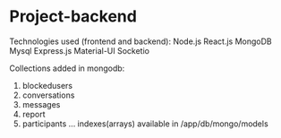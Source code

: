 # Project-backend


Technologies used (frontend and backend):
Node.js
React.js
MongoDB
Mysql
Express.js
Material-UI
Socketio

Collections added in mongodb:
1. blockedusers
2. conversations
3. messages
4. report
5. participants
... indexes(arrays) available in /app/db/mongo/models
